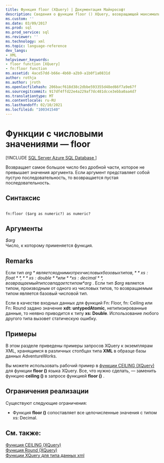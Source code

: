 ```yaml
---
title: Функция floor (XQuery) | Документация Майкрософт
description: Сведения о функции floor () XQuery, возвращающей максимальное число без дробной части, которое не превышает значение аргумента.
ms.custom: ''
ms.date: 03/09/2017
ms.prod: sql
ms.prod_service: sql
ms.reviewer: ''
ms.technology: xml
ms.topic: language-reference
dev_langs:
- XML
helpviewer_keywords:
- floor function [XQuery]
- fn:floor function
ms.assetid: 4ace57dd-b66e-4b60-a2b9-a1b0f1a0831d
author: rothja
ms.author: jroth
ms.openlocfilehash: 206bacf618d38c2dbbe593355d48ed66f7a9e67f
ms.sourcegitcommit: 917df4ffd22e4a229af7dc481dcce3ebba0aa4d7
ms.translationtype: MT
ms.contentlocale: ru-RU
ms.lasthandoff: 02/10/2021
ms.locfileid: "100341540"
---
```

# <a name="numeric-values-functions---floor"></a>Функции с числовыми значениями — floor
[!INCLUDE [SQL Server Azure SQL Database ](../includes/applies-to-version/sqlserver.md)]

  Возвращает самое большое число без дробной части, которое не превышает значения аргумента. Если аргумент представляет собой пустую последовательность, то возвращается пустая последовательность.  
  
## <a name="syntax"></a>Синтаксис  
  
```  
  
fn:floor ($arg as numeric?) as numeric?  
```  
  
## <a name="arguments"></a>Аргументы  
 *$arg*  
 Число, к которому применяется функция.  
  
## <a name="remarks"></a>Remarks  
 Если тип *$arg* является одним из трех числовых базовых типов, **xs: float**, **xs: double** или **xs: decimal**, возвращаемый тип совпадает с типом *$arg* . Если тип *$arg* является типом, производным от одного из числовых типов, то возвращаемым типом является базовый числовой тип.  
  
 Если в качестве входных данных для функций Fn: Floor, fn: Ceiling или Fn: Round задано значение **xdt: untypedAtomic**, нетипизированные данные, то неявно приводится к типу **xs: Double**. Использование любого другого типа вызовет статическую ошибку.  
  
## <a name="examples"></a>Примеры  
 В этом разделе приведены примеры запросов XQuery к экземплярам XML, хранящимся в различных столбцах типа **XML** в образце базы данных AdventureWorks.  
  
 Вы можете использовать рабочий пример в [функции CEILING (XQuery)](../xquery/numeric-values-functions-ceiling.md) для функции **floor ()** языка XQuery. Все, что нужно сделать, — заменить функцию **ceiling ()** в запросе функцией **floor ()** .  
  
## <a name="implementation-limitations"></a>Ограничения реализации  
 Существуют следующие ограничения:  
  
-   Функция **floor ()** сопоставляет все целочисленные значения с типом xs: Decimal.  
  
## <a name="see-also"></a>См. также:  
 [Функция CEILING &#40;XQuery&#41;](../xquery/numeric-values-functions-ceiling.md)   
 [Функция Round &#40;XQuery&#41;](../xquery/numeric-values-functions-round.md)   
 [Функции XQuery для типа данных xml](../xquery/xquery-functions-against-the-xml-data-type.md)  
  
  
